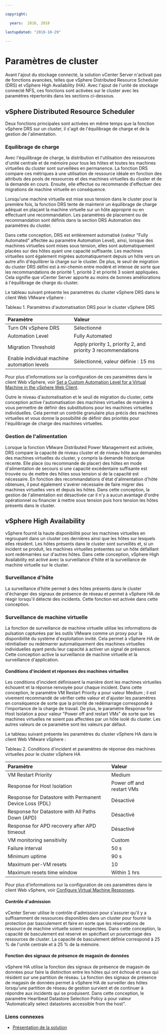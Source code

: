 ```yaml
---

copyright:

  years:  2016, 2018

lastupdated: "2018-10-29"

---
```


# Paramètres de cluster

Avant l'ajout du stockage connecté, la solution vCenter Server n'activait pas de fonctions avancées, telles que vSphere Distributed Resource Scheduler (DRS) et vSphere High Availability (HA). Avec l'ajout de l'unité de stockage connecté NFS, ces fonctions sont activées sur le cluster avec les paramètres répertoriés dans les sections ci-dessous.

## vSphere Distributed Resource Scheduler

Deux fonctions principales sont activées en même temps que la fonction vSphere DRS sur un cluster, il s'agit de l'équilibrage de charge et de la gestion de l'alimentation.

### Equilibrage de charge

Avec l'équilibrage de charge, la distribution et l'utilisation des ressources d'unité centrale et de mémoire pour tous les hôtes et toutes les machines virtuelles du cluster sont surveillées en permanence. La fonction DRS compare ces métriques à une utilisation de ressource idéale en fonction des attributs des pools de ressources et des machines virtuelles du cluster et de la demande en cours. Ensuite, elle effectue ou recommande d'effectuer des migrations de machine virtuelle en conséquence.

Lorsqu'une machine virtuelle est mise sous tension dans le cluster pour la première fois, la fonction DRS tente de maintenir un équilibrage de charge adéquat en plaçant la machine virtuelle sur un hôte approprié ou en effectuant une recommandation. Les paramètres de placement ou de recommandation sont définis dans la section DRS Automation des paramètres du cluster.

Dans cette conception, DRS est entièrement automatisé (valeur "Fully Automated" affectée au paramètre Automation Level), ainsi, lorsque des machines virtuelles sont mises sous tension, elles sont automatiquement placées sur des hôtes ayant une capacité suffisante. Les machines virtuelles sont également migrées automatiquement depuis un hôte vers un autre afin d'équilibrer la charge sur le cluster. De plus, le seuil de migration du cluster DRS défini est à mi-chemin entre modéré et intense de sorte que les recommandations de priorité 1, priorité 2 et priorité 3 soient appliquées. Cela signifie que vCenter Server apporte au moins de bonnes améliorations à l'équilibrage de charge du cluster.

Le tableau suivant présente les paramètres du cluster vSphere DRS dans le client Web VMware vSphere :

Tableau 1. Paramètres d'automatisation DRS pour le cluster vSphere DRS

| Paramètre             | Valeur  |
|:------------------- |:------ |
| Turn ON vSphere DRS | Sélectionné |
| Automation Level | Fully Automated |
| Migration Threshold | Apply priority 1, priority 2, and priority 3 recommendations |
| Enable individual machine automation levels | Sélectionné, valeur définie : 15 ms |

Pour plus d'informations sur la configuration de ces paramètres dans le client Web vSphere, voir [Set a Custom Automation Level for a Virtual Machine in the vSphere Web Client](https://docs.vmware.com/en/VMware-vSphere/5.5/com.vmware.vsphere.resmgmt.doc/GUID-C21C0609-923B-46FB-920C-887F00DBCAB9.html).

Outre le niveau d'automatisation et le seuil de migration du cluster, cette conception active l'automatisation des machines virtuelles de manière à vous permettre de définir des substitutions pour les machines virtuelles individuelles. Cela permet un contrôle granulaire plus précis des machines virtuelles et vous donne la possibilité de définir des priorités pour l'équilibrage de charge des machines virtuelles.

### Gestion de l'alimentation

Lorsque la fonction VMware Distributed Power Management est activée, DRS compare la capacité de niveau cluster et de niveau hôte aux demandes des machines virtuelles du cluster, y compris la demande historique récente. Elle place (ou recommande de placer) des hôtes en mode d'alimentation de secours si une capacité excédentaire suffisante est trouvée ou de mettre des hôtes sous tension si de la capacité est nécessaire. En fonction des recommandations d'état d'alimentation d'hôte obtenues, il peut également s'avérer nécessaire de faire migrer des machines virtuelles vers et depuis les hôtes.
Dans cette conception, la gestion de l'alimentation est désactivée car il n'y a aucun avantage d'ordre opérationnel ou financier à mettre sous tension puis hors tension les hôtes présents dans le cluster.

## vSphere High Availability

vSphere fournit la haute disponibilité pour les machines virtuelles en regroupant dans un cluster ces dernières ainsi que les hôtes sur lesquels elles résident. Les hôtes présents dans le cluster sont surveillés et, si un incident se produit, les machines virtuelles présentes sur un hôte défaillant sont redémarrées sur d'autres hôtes.
Dans cette conception, vSphere High Availability est activé avec la surveillance d'hôte et la surveillance de machine virtuelle sur le cluster.

### Surveillance d'hôte

La surveillance d'hôte permet à des hôtes présents dans le cluster d'échanger des signaux de présence de réseau et permet à vSphere HA de réagir lorsqu'il détecte des incidents. Cette fonction est activée dans cette conception.

### Surveillance de machine virtuelle

La fonction de surveillance de machine virtuelle utilise les informations de pulsation capturées par les outils VMware comme un proxy pour la disponibilité du système d'exploitation invité. Cela permet à vSphere HA de réinitialiser ou redémarrer automatiquement des machines virtuelles individuelles ayant perdu leur capacité à activer un signal de présence. Cette conception active la surveillance de machine virtuelle et la surveillance d'application.

#### Conditions d'incident et réponses des machines virtuelles

Les conditions d'incident définissent la manière dont les machines virtuelles échouent et la réponse renvoyée pour chaque incident. Dans cette conception, le paramètre VM Restart Priority a pour valeur Medium ; il est vivement recommandé de vérifier cette valeur et d'ajuster les paramètres en conséquence de sorte que la priorité de redémarrage corresponde à l'importance de la charge de travail. De plus, le paramètre Response for Host Isolation a pour valeur "Power off and restart VMs" de sorte que les machines virtuelles ne soient pas affectées par un hôte isolé du cluster. Les autres valeurs de ce paramètre sont les valeurs par défaut.

Le tableau suivant présente les paramètres du cluster vSphere HA dans le client Web VMware vSphere :

Tableau 2. Conditions d'incident et paramètres de réponse des machines virtuelles pour le cluster vSphere HA

| Paramètre             | Valeur  |
|:------------------- |:------ |
| VM Restart Priority | Medium |
| Response for Host Isolation | Power off and restart VMs |
| Response for Datastore with Permanent Device Loss (PDL) | Désactivé |
| Response for Datastore with All Paths Down (APD) | Désactivé |
| Response for APD recovery after APD timeout | Désactivé |
| VM monitoring sensitivity | Custom |
| Failure interval | 50 s |
| Minimum uptime | 90 s |
| Maximum per-VM resets | 10 |
| Maximum resets time window | Within 1 hrs |

Pour plus d'informations sur la configuration de ces paramètres dans le client Web vSphere, voir [Configure Virtual Machine Responses](https://docs.vmware.com/en/VMware-vSphere/6.0/com.vmware.vsphere.avail.doc/GUID-3DAED2B1-55B8-4877-BD0F-BC57C10A516C.html).

#### Contrôle d'admission

vCenter Server utilise le contrôle d'admission pour s'assurer qu'il y a suffisamment de ressources disponibles dans un cluster pour fournir la protection par basculement et faire en sorte que les réservations de ressource de machine virtuelle soient respectées. Dans cette conception, la capacité de basculement est réservé en spécifiant un pourcentage des ressources de cluster. La capacité de basculement définie correspond à 25 % de l'unité centrale et à 25 % de la mémoire.

#### Fonction des signaux de présence de magasin de données

vSphere HA utilise la fonction des signaux de présence de magasin de données pour faire la distinction entre les hôtes qui ont échoué et ceux qui résident sur une partition de réseau. La fonction des signaux de présence de magasin de données permet à vSphere HA de surveiller des hôtes lorsqu'une partition de réseau de gestion survient et de continuer à répondre aux incidents qui se produisent. Dans cette conception, le paramètre Heartbeat Datastore Selection Policy a pour valeur "Automatically select datastores accessible from the host".

### Liens connexes

* [Présentation de la solution](../solution/solution_overview.html)
